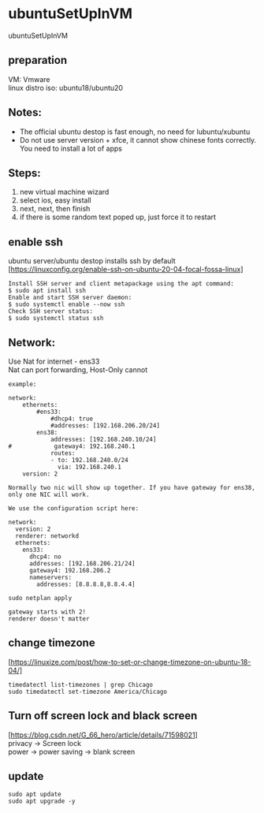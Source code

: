 # ubuntuSetUpInVM
ubuntuSetUpInVM

## preparation      
VM: Vmware      
linux distro iso: ubuntu18/ubuntu20     

## Notes:  
- The official ubuntu destop is fast enough, no need for lubuntu/xubuntu    
- Do not use server version + xfce, it cannot show chinese fonts correctly. You need to install a lot of apps         

## Steps:      
1. new virtual machine wizard     
2. select ios, easy install     
3. next, next, then finish      
4. if there is some random text poped up, just force it to restart    

## enable ssh   
ubuntu server/ubuntu destop installs ssh by default    
[https://linuxconfig.org/enable-ssh-on-ubuntu-20-04-focal-fossa-linux]    
```
Install SSH server and client metapackage using the apt command:
$ sudo apt install ssh
Enable and start SSH server daemon:
$ sudo systemctl enable --now ssh
Check SSH server status:
$ sudo systemctl status ssh
```

## Network:    
Use Nat for internet - ens33    
Nat can port forwarding, Host-Only cannot   
```
example: 

network:
    ethernets:
        #ens33:
            #dhcp4: true
            #addresses: [192.168.206.20/24]
        ens38:
            addresses: [192.168.240.10/24]
#            gateway4: 192.168.240.1
            routes:
            - to: 192.168.240.0/24
              via: 192.168.240.1
    version: 2

Normally two nic will show up together. If you have gateway for ens38, only one NIC will work.

We use the configuration script here:

network:
  version: 2
  renderer: networkd
  ethernets:
    ens33:
      dhcp4: no
      addresses: [192.168.206.21/24]
      gateway4: 192.168.206.2
      nameservers:
        addresses: [8.8.8.8,8.8.4.4]

sudo netplan apply

gateway starts with 2!
renderer doesn't matter
```

## change timezone      
[https://linuxize.com/post/how-to-set-or-change-timezone-on-ubuntu-18-04/]      
```
timedatectl list-timezones | grep Chicago
sudo timedatectl set-timezone America/Chicago
```

## Turn off screen lock and black screen     
[https://blog.csdn.net/G_66_hero/article/details/71598021]      
privacy -> Screen lock    
power -> power saving -> blank screen   

## update   
```
sudo apt update
sudo apt upgrade -y
```

